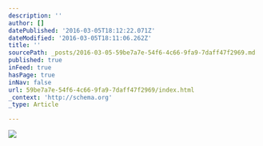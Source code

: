 ```yaml
---
description: ''
author: []
datePublished: '2016-03-05T18:12:22.071Z'
dateModified: '2016-03-05T18:11:06.262Z'
title: ''
sourcePath: _posts/2016-03-05-59be7a7e-54f6-4c66-9fa9-7daff47f2969.md
published: true
inFeed: true
hasPage: true
inNav: false
url: 59be7a7e-54f6-4c66-9fa9-7daff47f2969/index.html
_context: 'http://schema.org'
_type: Article

---
```

![](https://the-grid-user-content.s3-us-west-2.amazonaws.com/13e167bc-ba96-4a1c-9683-f66fce3800a1.png)